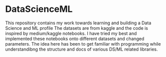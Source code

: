 # DataScienceML
This repository contains my work towards learning and building a Data Science and ML profile
The datasets are from kaggle and the code is inspired by medium/kaggle notebooks. I have tried my best and implemented these notebooks onto different
datasets and changed parameters. The idea here has been to get familiar with programming while understandibng the structure and docs
of various DS/ML related libraries.
